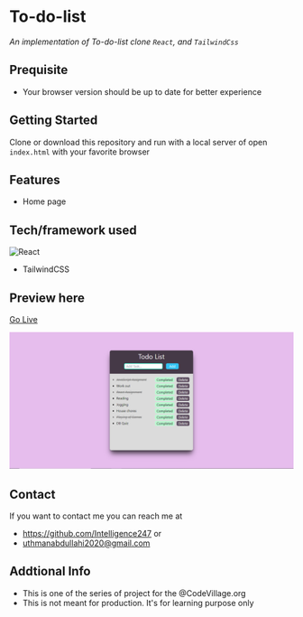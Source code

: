 # To-do-list
*An implementation of To-do-list clone `React`, and `TailwindCss`*

## Prequisite
- Your browser version should be up to date for better experience
## Getting Started
Clone or download this repository and run with a local server of open `index.html` with your favorite browser
## Features
- Home page

## Tech/framework used
![React](https://img.shields.io/badge/-React-black?style=flat-square&logo=react)
- TailwindCSS
## Preview here

[Go Live](https://admirable-marigold-806028.netlify.app)

![screenshot](/public/media/sketch.png)

## Contact

If you want to contact me you can reach me at

- https://github.com/Intelligence247 or
- uthmanabdullahi2020@gmail.com

## Addtional Info

- This is one of the series of project for the @CodeVillage.org
- This is not meant for production. It's for learning purpose only


